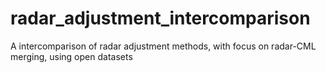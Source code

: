 # radar_adjustment_intercomparison
A intercomparison of radar adjustment methods, with focus on radar-CML merging, using open datasets
